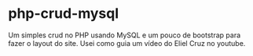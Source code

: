 # php-crud-mysql
Um simples crud no PHP usando MySQL e um pouco de bootstrap para fazer o layout do site. Usei como guia um vídeo do  Eliel Cruz no youtube.
